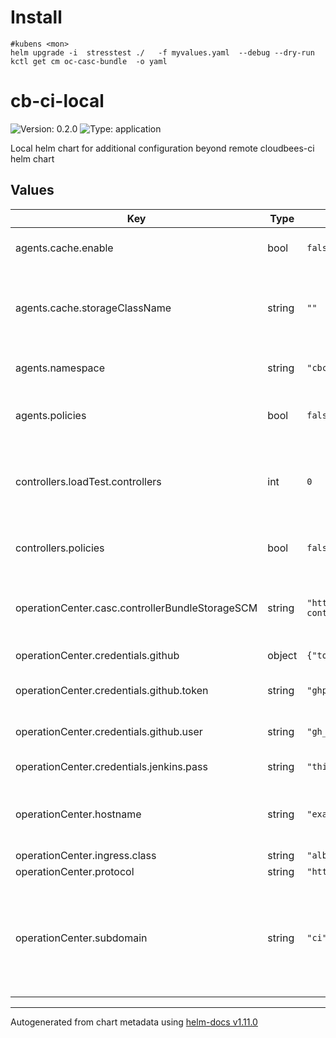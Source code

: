 # Install

```
#kubens <mon>
helm upgrade -i  stresstest ./   -f myvalues.yaml  --debug --dry-run
kctl get cm oc-casc-bundle  -o yaml
```

# cb-ci-local

![Version: 0.2.0](https://img.shields.io/badge/Version-0.2.0-informational?style=flat-square) ![Type: application](https://img.shields.io/badge/Type-application-informational?style=flat-square)

Local helm chart for additional configuration beyond remote cloudbees-ci helm chart

## Values

| Key | Type | Default | Description |
|-----|------|---------|-------------|
| agents.cache.enable | bool | `false` | Cache for builds artifacts |
| agents.cache.storageClassName | string | `""` | Storage Class Name for PVC. Empty string will take the default one |
| agents.namespace | string | `"cbci-agents"` | Agents Namespace name |
| agents.policies | bool | `false` | Enable Limit Range and Resource Quoatas |
| controllers.loadTest.controllers | int | `0` | Number of Load Controllers for Performance Testing |
| controllers.policies | bool | `false` | Enable Limit Range and Resource Quoatas |
| operationCenter.casc.controllerBundleStorageSCM | string | `"https://github.com/carlosrodlop/cb-casc-controllers.git"` | Location of CloudBees Bundle Storage for Controller |
| operationCenter.credentials.github | object | `{"token":"ghp_xxxxExampleToken","user":"gh_ExampleUser"}` | Github Secret pair |
| operationCenter.credentials.github.token | string | `"ghp_xxxxExampleToken"` | Github Secret for token |
| operationCenter.credentials.github.user | string | `"gh_ExampleUser"` | Github Secret for user |
| operationCenter.credentials.jenkins.pass | string | `"thisIsSecret"` | Jenkins password |
| operationCenter.hostname | string | `"example.com"` | DNS zone (Eg: Route 53 in Hosted Zone in AWS) |
| operationCenter.ingress.class | string | `"alb"` | alb or nlb |
| operationCenter.protocol | string | `"https"` | http or https |
| operationCenter.subdomain | string | `"ci"` | Subdomain prefix used for all CloudBees CI applications (Operation Center and Controllers) |

----------------------------------------------
Autogenerated from chart metadata using [helm-docs v1.11.0](https://github.com/norwoodj/helm-docs/releases/v1.11.0)
